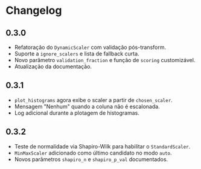 # Changelog

## 0.3.0
- Refatoração do `DynamicScaler` com validação pós-transform.
- Suporte a `ignore_scalers` e lista de fallback curta.
- Novo parâmetro `validation_fraction` e função de `scoring` customizável.
- Atualização da documentação.

## 0.3.1
- `plot_histograms` agora exibe o scaler a partir de `chosen_scaler`.
- Mensagem "Nenhum" quando a coluna não é escalonada.
- Log adicional durante a plotagem de histogramas.

## 0.3.2
- Teste de normalidade via Shapiro-Wilk para habilitar o `StandardScaler`.
- `MinMaxScaler` adicionado como último candidato no modo `auto`.
- Novos parâmetros `shapiro_n` e `shapiro_p_val` documentados.
